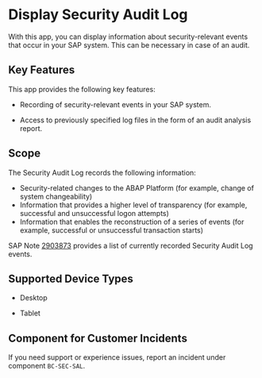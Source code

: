 <!-- loio7eed4aba8bcb4d7091e289cf0dc00cf4 -->

# Display Security Audit Log



With this app, you can display information about security-relevant events that occur in your SAP system. This can be necessary in case of an audit.



## Key Features

This app provides the following key features:



-   Recording of security-relevant events in your SAP system.

-   Access to previously specified log files in the form of an audit analysis report.




<a name="loio7eed4aba8bcb4d7091e289cf0dc00cf4__section_fzj_nxw_vjb"/>

## Scope

The Security Audit Log records the following information:

-   Security-related changes to the ABAP Platform \(for example, change of system changeability\)
-   Information that provides a higher level of transparency \(for example, successful and unsuccessful logon attempts\)
-   Information that enables the reconstruction of a series of events \(for example, successful or unsuccessful transaction starts\)

SAP Note [2903873](https://me.sap.com/notes/2903873) provides a list of currently recorded Security Audit Log events.



<a name="loio7eed4aba8bcb4d7091e289cf0dc00cf4__supported_devices"/>

## Supported Device Types

-   Desktop

-   Tablet




<a name="loio7eed4aba8bcb4d7091e289cf0dc00cf4__customer_component"/>

## Component for Customer Incidents

If you need support or experience issues, report an incident under component `BC-SEC-SAL`.

